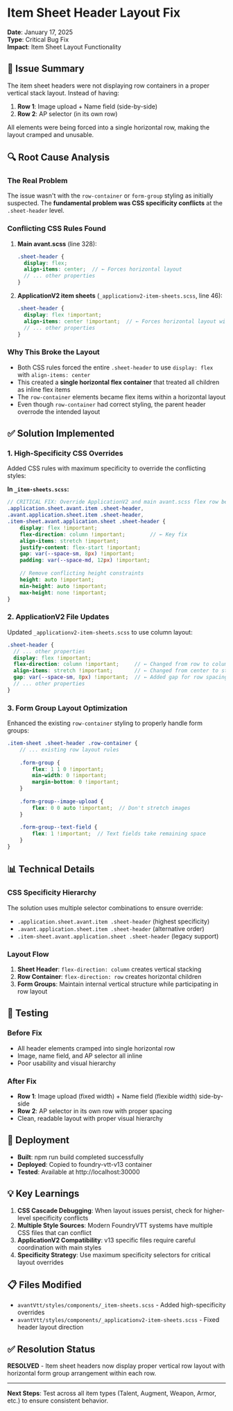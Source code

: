 # Item Sheet Header Layout Fix

**Date**: January 17, 2025  
**Type**: Critical Bug Fix  
**Impact**: Item Sheet Layout Functionality  

## 🚨 Issue Summary

The item sheet headers were not displaying row containers in a proper vertical stack layout. Instead of having:
1. **Row 1**: Image upload + Name field (side-by-side)
2. **Row 2**: AP selector (in its own row)

All elements were being forced into a single horizontal row, making the layout cramped and unusable.

## 🔍 Root Cause Analysis

### **The Real Problem**
The issue wasn't with the `row-container` or `form-group` styling as initially suspected. The **fundamental problem was CSS specificity conflicts** at the `.sheet-header` level.

### **Conflicting CSS Rules Found**
1. **Main avant.scss** (line 328):
   ```scss
   .sheet-header {
     display: flex;
     align-items: center;  // ← Forces horizontal layout
     // ... other properties
   }
   ```

2. **ApplicationV2 item sheets** (`_applicationv2-item-sheets.scss`, line 46):
   ```scss
   .sheet-header {
     display: flex !important;
     align-items: center !important;  // ← Forces horizontal layout with !important
     // ... other properties
   }
   ```

### **Why This Broke the Layout**
- Both CSS rules forced the entire `.sheet-header` to use `display: flex` with `align-items: center`
- This created a **single horizontal flex container** that treated all children as inline flex items
- The `row-container` elements became flex items within a horizontal layout
- Even though `row-container` had correct styling, the parent header overrode the intended layout

## ✅ Solution Implemented

### **1. High-Specificity CSS Overrides**
Added CSS rules with maximum specificity to override the conflicting styles:

**In `_item-sheets.scss`:**
```scss
// CRITICAL FIX: Override ApplicationV2 and main avant.scss flex row behavior
.application.sheet.avant.item .sheet-header,
.avant.application.sheet.item .sheet-header,
.item-sheet.avant.application.sheet .sheet-header {
    display: flex !important;
    flex-direction: column !important;        // ← Key fix
    align-items: stretch !important;
    justify-content: flex-start !important;
    gap: var(--space-sm, 8px) !important;
    padding: var(--space-md, 12px) !important;
    
    // Remove conflicting height constraints
    height: auto !important;
    min-height: auto !important;
    max-height: none !important;
}
```

### **2. ApplicationV2 File Updates**
Updated `_applicationv2-item-sheets.scss` to use column layout:

```scss
.sheet-header {
  // ... other properties
  display: flex !important;
  flex-direction: column !important;     // ← Changed from row to column
  align-items: stretch !important;       // ← Changed from center to stretch
  gap: var(--space-sm, 8px) !important;  // ← Added gap for row spacing
  // ... other properties
}
```

### **3. Form Group Layout Optimization**
Enhanced the existing `row-container` styling to properly handle form groups:

```scss
.item-sheet .sheet-header .row-container {
    // ... existing row layout rules
    
    .form-group {
        flex: 1 1 0 !important;
        min-width: 0 !important;
        margin-bottom: 0 !important;
    }
    
    .form-group--image-upload {
        flex: 0 0 auto !important;  // Don't stretch images
    }
    
    .form-group--text-field {
        flex: 1 !important;  // Text fields take remaining space
    }
}
```

## 📊 Technical Details

### **CSS Specificity Hierarchy**
The solution uses multiple selector combinations to ensure override:
- `.application.sheet.avant.item .sheet-header` (highest specificity)
- `.avant.application.sheet.item .sheet-header` (alternative order)
- `.item-sheet.avant.application.sheet .sheet-header` (legacy support)

### **Layout Flow**
1. **Sheet Header**: `flex-direction: column` creates vertical stacking
2. **Row Container**: `flex-direction: row` creates horizontal children
3. **Form Groups**: Maintain internal vertical structure while participating in row layout

## 🧪 Testing

### **Before Fix**
- All header elements cramped into single horizontal row
- Image, name field, and AP selector all inline
- Poor usability and visual hierarchy

### **After Fix**
- **Row 1**: Image upload (fixed width) + Name field (flexible width) side-by-side
- **Row 2**: AP selector in its own row with proper spacing
- Clean, readable layout with proper visual hierarchy

## 🎯 Deployment

- **Built**: npm run build completed successfully
- **Deployed**: Copied to foundry-vtt-v13 container
- **Tested**: Available at http://localhost:30000

## 💡 Key Learnings

1. **CSS Cascade Debugging**: When layout issues persist, check for higher-level specificity conflicts
2. **Multiple Style Sources**: Modern FoundryVTT systems have multiple CSS files that can conflict
3. **ApplicationV2 Compatibility**: v13 specific files require careful coordination with main styles
4. **Specificity Strategy**: Use maximum specificity selectors for critical layout overrides

## 📋 Files Modified

- `avantVtt/styles/components/_item-sheets.scss` - Added high-specificity overrides
- `avantVtt/styles/components/_applicationv2-item-sheets.scss` - Fixed header layout direction

## ✅ Resolution Status

**RESOLVED** - Item sheet headers now display proper vertical row layout with horizontal form group arrangement within each row.

---

**Next Steps**: Test across all item types (Talent, Augment, Weapon, Armor, etc.) to ensure consistent behavior. 